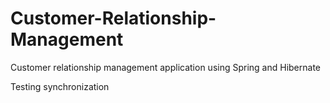 # Customer-Relationship-Management

Customer relationship management application using Spring and Hibernate

Testing synchronization
